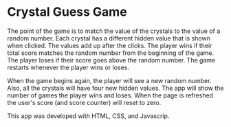 # Crystal Guess Game

The point of the game is to match the value of the crystals to the value of a random number. Each crystal has a different hidden value that is shown when clicked. The values add up after the clicks. The player wins if their total score matches the random number from the beginning of the game. The player loses if their score goes above the random number. The game restarts whenever the player wins or loses.

When the game begins again, the player will see a new random number. Also, all the crystals will have four new hidden values. The app will show the number of games the player wins and loses. 
When the page is refreshed the user's score (and score counter) will reset to zero.

This app was developed with HTML, CSS, and Javascrip.
